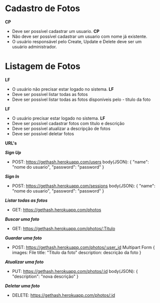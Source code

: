 # Cadastro de Fotos

**CP**
- Deve ser possível cadastrar um usuario.
**CP** 
- Não deve ser possível cadastrar um usuario com nome já existente.
- O usuário responsável pelo Create, Update e Delete deve ser um usuário administrador.

# Listagem de Fotos

**LF**
- O usuário não precisar estar logado no sistema.
**LF**
- Deve ser possível listar todas as fotos
- Deve ser possível listar todas as fotos disponíveis pelo - titulo da foto

**LF**
- O usuário precisar estar logado no sistema.
**LF** 
- Deve ser possível cadastrar fotos com titulo e descrição
- Deve ser possível atualizar a descripção de fotos
- Deve ser possível deletar fotos


**URL's**

***Sign Up***
- POST: https://gethash.herokuapp.com/users
body(JSON):
{
	"name": "nome do usuario",
	"password": "password"
}

***Sign In***
- POST: https://gethash.herokuapp.com/sessions
body(JSON): 
{
	"name": "nome do usuario",
	"password": "password"
}

***Listar todas as fotos***
- GET: https://gethash.herokuapp.com/photos

***Buscar uma foto***
- GET: https://gethash.herokuapp.com/photos/:Titulo

***Guardar uma foto***
- POST: https://gethash.herokuapp.com/photos/:user_id
	Multipart Form
  { images: File
  title: "Titulo da foto"
  description: descrição da foto }
  
***Atualizar uma foto***
- PUT: https://gethash.herokuapp.com/photos/:id
body(JSON):
{
	"description": "nova descrição"
}

***Deletar uma foto***
- DELETE: https://gethash.herokuapp.com/photos/:id
